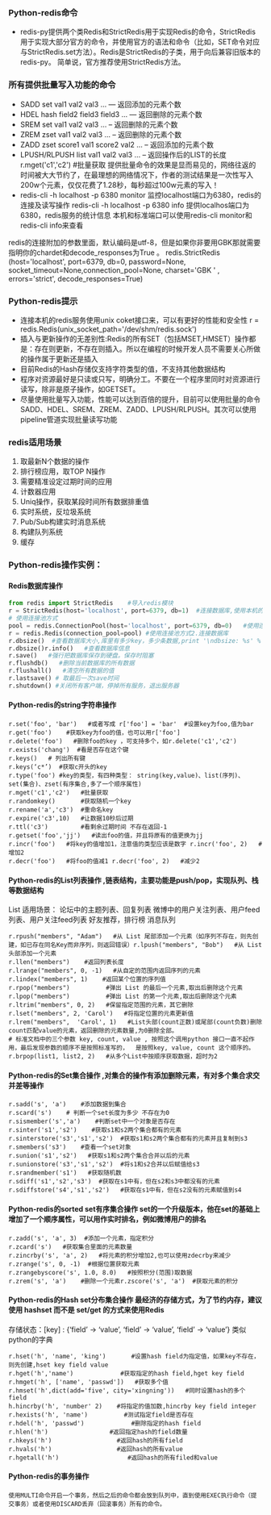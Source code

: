 ### Python-redis命令

- redis-py提供两个类Redis和StrictRedis用于实现Redis的命令，StrictRedis用于实现大部分官方的命令，并使用官方的语法和命令（比如，SET命令对应与StrictRedis.set方法）。Redis是StrictRedis的子类，用于向后兼容旧版本的redis-py。 简单说，官方推荐使用StrictRedis方法。

 

### 所有提供批量写入功能的命令

- SADD set val1 val2 val3 … — 返回添加的元素个数
- HDEL hash field2 field3 field3 … — 返回删除的元素个数
- SREM set val1 val2 val3 … – 返回删除的元素个数
- ZREM zset val1 val2 val3 … – 返回删除的元素个数
- ZADD zset score1 val1 score2 val2 … – 返回添加的元素个数
- LPUSH/RLPUSH list val1 val2 val3 … – 返回操作后的LIST的长度
  r.mget('c1','c2') #批量获取
  提供批量命令的效果是显而易见的，网络往返的时间被大大节约了，在最理想的网络情况下，作者的测试结果是一次性写入200w个元素，仅仅花费了1.28秒，每秒超过100w元素的写入！
- redis-cli -h localhost -p 6380 monitor 监控localhost端口为6380，redis的连接及读写操作 redis-cli -h localhost -p 6380 info 提供localhos端口为6380，redis服务的统计信息
  本机和标准端口可以使用redis-cli monitor和redis-cli info来查看

 

redis的连接附加的参数里面，默认编码是utf-8，但是如果你非要用GBK那就需要指明你的chardet和decode_responses为True 。
redis.StrictRedis (host='localhost', port=6379, db=0, password=None, socket_timeout=None,connection_pool=None, charset='GBK ' , errors='strict', decode_responses=True)

 

### Python-redis提示

- 连接本机的redis服务使用unix coket接口来，可以有更好的性能和安全性 r = redis.Redis(unix_socket_path='/dev/shm/redis.sock')
- 插入与更新操作的无差别性:Redis的所有SET（包括MSET,HMSET）操作都是：存在则更新，不存在则插入。所以在编程的时候开发人员不需要关心所做的操作属于更新还是插入
- 目前Redis的Hash存储仅支持字符类型的值，不支持其他数据结构
- 程序对资源最好是只读或只写，明确分工。不要在一个程序里同时对资源进行读写，除非是原子操作，如GETSET。
- 尽量使用批量写入功能，性能可以达到百倍的提升，目前可以使用批量的命令SADD、HDEL、SREM、ZREM、ZADD、LPUSH/RLPUSH。其次可以使用pipeline管道实现批量读写功能

 

### redis适用场景

1. 取最新N个数据的操作
2. 排行榜应用，取TOP N操作
3. 需要精准设定过期时间的应用
4. 计数器应用
5. Uniq操作，获取某段时间所有数据排重值
6. 实时系统，反垃圾系统
7. Pub/Sub构建实时消息系统
8. 构建队列系统
9. 缓存

 

### Python-redis操作实例：

#### Redis数据库操作

```python
from redis import StrictRedis    #导入redis模块
r = StrictRedis(host='localhost', port=6379, db=1)  #连接数据库,使用本机的数据库直接使用r = redis.Redis()
# 使用连接池方式
pool = redis.ConnectionPool(host='localhost', port=6379, db=0)   #使用连接池方式1:建立连接池,使用本机的数据库直接使pool = redis.ConnectionPool(）
r = redis.Redis(connection_pool=pool) #使用连接池方式2.连接数据库
r.dbsize()  #查看数据库大小,库里有多少key，多少条数据,print '\ndbsize: %s' % 
r.dbsize()r.info()   #查看数据库信息
r.save()   #强行把数据库保存到硬盘。保存时阻塞
r.flushdb()   #删除当前数据库的所有数据
r.flushall()   #清空所有数据的值
r.lastsave() # 取最后一次save时间
r.shutdown() #关闭所有客户端，停掉所有服务，退出服务器 
```

 

#### Python-redis的string字符串操作

```shell
r.set('foo', 'bar')   #或者写成 r['foo'] = 'bar'  #设置key为foo,值为bar
r.get('foo')    #获取key为foo的值，也可以用r['foo'] 
r.delete('foo')   #删除foo的key ，可支持多个，如r.delete('c1','c2')
r.exists('chang')  #看是否存在这个键
r.keys()   # 列出所有键  
r.keys(‘c*’)  #获取c开头的key
r.type('foo') #key的类型，有四种类型： string(key,value)、list(序列)、set(集合)、zset(有序集合,多了一个顺序属性)
r.mget('c1','c2')   #批量获取
r.randomkey()       #获取随机一个key
r.rename('a','c3')  #重命名key
r.expire('c3',10)   #让数据10秒后过期
r.ttl('c3')         #看剩余过期时间 不存在返回-1 
r.getset('foo','jj')   #读出foo的值，并且将原有的值更换为jj
r.incr('foo')   #将key的值增加1，注意值的类型应该是数字 r.incr('foo', 2)   #增加2
r.decr('foo')   #将foo的值减1 r.decr('foo', 2)   #减少2
```

 

#### Python-redis的List列表操作 ,链表结构，主要功能是push/pop，实现队列、栈等数据结构

List 适用场景： 论坛中的主题列表、回复列表 微博中的用户关注列表、用户feed列表、用户关注feed列表 好友推荐，排行榜 消息队列

```shell
r.rpush("members", "Adam")   #从 List 尾部添加一个元素（如序列不存在，则先创建，如已存在同名Key而非序列，则返回错误）r.lpush("members", "Bob")   #从 List 头部添加一个元素
r.llen("members")    #返回列表长度
r.lrange("members", 0, -1)   #从自定的范围内返回序列的元素
r.lindex("members", 1)    #返回某个位置的序列值
r.rpop("members")          #弹出 List 的最后一个元素,取出后删除这个元素
r.lpop("members")          #弹出 List 的第一个元素,取出后删除这个元素
r.ltrim("members", 0, 2)   #保留指定范围的元素，其它删除
r.lset("members", 2, 'Carol')   #将指定位置的元素更新值
r.lrem("members",  'Carol', 1)   #List头部(count正数)或尾部(count负数)删除count匹配value的元素，返回删除的元素数量,为0删除全部。                                                 
# 标准文档中的三个参数 key, count, value , 按照这个调用python 接口一直不起作用，最后发现参数的顺序不是按照标准写的，  是按照key, value, count 这个顺序的。
r.brpop(list1, list2, 2)   #从多个List中按顺序获取数据，超时为2
```

 

#### Python-redis的Set集合操作 ,对集合的操作有添加删除元素，有对多个集合求交并差等操作

```shell
r.sadd('s', 'a')    #添加数据到集合
r.scard('s')    # 判断一个set长度为多少 不存在为0
r.sismember('s','a')    #判断set中一个对象是否存在
r.sinter('s1','s2')    #获取s1和s2两个集合都有的元素
r.sinterstore('s3','s1','s2')  #获取s1和s2两个集合都有的元素并且复制到s3
r.smembers('s3')    #查看一个set对象
r.sunion('s1','s2')   #获取s1和s2两个集合合并以后的元素
r.sunionstore('s3','s1','s2')  #将s1和s2合并以后赋值给s3
r.srandmember('s1')   #获取随机数
r.sdiff('s1','s2','s3')  #获取在s1中有，但在s2和s3中都没有的元素
r.sdiffstore('s4','s1','s2')   #获取在s1中有，但在s2没有的元素赋值到s4
```

 

#### Python-redis的sorted set有序集合操作 set的一个升级版本，他在set的基础上增加了一个顺序属性，可以用作实时排名，例如微博用户的排名

```shell
r.zadd('s', 'a', 3)  #添加一个元素，指定积分
r.zcard('s')   #获取集合里面的元素数量
r.zincrby('s', 'a', 2)   #将元素的积分增加2,也可以使用zdecrby来减少
r.zrange('s', 0, -1)  #根据位置获取元素
r.zrangebyscore('s', 1.0, 8.0)   #按照积分(范围)取数据
r.zrem('s', 'a')    #删除一个元素r.zscore('s', 'a')  #获取元素的积分
```

 

#### Python-redis的Hash set分布集合操作 最经济的存储方式，为了节约内存，建议使用 hashset 而不是 set/get 的方式来使用Redis

存储状态：[key] : {‘field’ -> ‘value’, ‘field’ -> ‘value’, ‘field’ -> ‘value’} 类似python的字典

```shell
r.hset('h', 'name', 'king')       #设置hash field为指定值，如果key不存在，则先创建,hset key field value
r.hget('h','name')             #获取指定的hash field,hget key field
r.hmget('h', ['name', 'passwd'])   #获取多个值
r.hmset('h',dict(add='five', city='xingning'))   #同时设置hash的多个field
h.hincrby('h', 'number' 2)    #将指定的值加数,hincrby key field integer
r.hexists('h', 'name')          #测试指定field是否存在
r.hdel('h', 'passwd')             #删除指定的hash field
r.hlen('h')                 #返回指定hash的field数量
r.hkeys('h')                  #返回hash的所有field
r.hvals('h')                  #返回hash的所有value
r.hgetall('h')                   #返回hash的所有filed和value
```

 

#### Python-redis的事务操作

```
使用MULTI命令开启一个事务，然后之后的命令都会放到队列中，直到使用EXEC执行命令（提交事务）或者使用DISCARD丢弃（回滚事务）所有的命令。
```